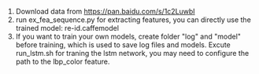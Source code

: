 1. Download data from https://pan.baidu.com/s/1c2LuwbI
2. run ex_fea_sequence.py for extracting features, you can directly use the trained model: re-id.caffemodel
3. If you want to train your own models, create folder "log" and "model" before training, which is used to save log files and models. Excute run_lstm.sh for traning the lstm network, you may need to configure the path to the lbp_color feature.

